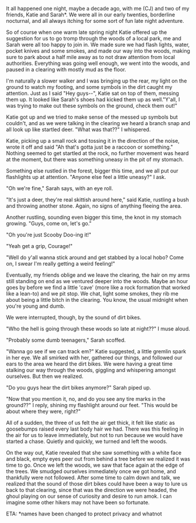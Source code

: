 It all happened one night, maybe a decade ago, with me (CJ) and two of my friends, Katie and Sarah*. We were all in our early twenties, borderline nocturnal, and all always itching for some sort of fun late night adventure.

So of course when one warm late spring night Katie offered up the suggestion for us to go tromp through the woods of a local park, me and Sarah were all too happy to join in. We made sure we had flash lights, water, pocket knives and some smokes, and made our way into the woods, making sure to park about a half mile away as to not draw attention from local authorities. Everything was going well enough, we went into the woods, and paused in a clearing with mostly mud as the floor.

I'm naturally a slower walker and I was bringing up the rear, my light on the ground to watch my footing, and some symbols in the dirt caught my attention. Just as I said "Hey guys--", Katie sat on top of them, messing them up. It looked like Sarah's shoes had kicked them up as well."Y'all, I was trying to make out these symbols on the ground, check them out!"

Katie got up and we tried to make sense of the messed up symbols but couldn't, and as we were talking in the clearing we heard a branch snap and all look up like startled deer. "What was that??" I whispered.

Katie, picking up a small rock and tossing it in the direction of the noise, wrote it off and said "Ah that's gotta just be a raccoon or something." Nothing seemed to get startled at the rock, no further movement was heard at the moment, but there was something uneasy in the pit of my stomach.

Something else rustled in the forest, bigger this time, and we all put our flashlights up at attention. "Anyone else feel a little uneasy?" I ask.

"Oh we're fine," Sarah says, with an eye roll.

"It's just a deer, they're real skittish around here," said Katie, rustling a bush and throwing another stone. Again, no signs of anything fleeing the area.

Another rustling, sounding even bigger this time, the knot in my stomach growing. "Guys, come on, let's go."

"Oh you're just Scooby Doo-ing it!"

"Yeah get a grip, Courage!"

"Well do y'all wanna stick around and get stabbed by a local hobo? Come on, I swear I'm really getting a weird feeling!" 

Eventually, my friends oblige and we leave the clearing, the hair on my arms still standing on end as we ventured deeper into the woods. Maybe an hour goes by before we find a little 'cave' (more like a rock formation that worked like a lean-to) and we pit stop. We chat, light some smokes, they rib me about being a little bitch in the clearing. You know, the usual midnight when you're young and dumb.

We were interrupted, though, by the sound of dirt bikes.

"Who the hell is going through these woods so late at night??" I muse aloud.

"Probably some dumb teenagers," Sarah scoffed.

"Wanna go see if we can track em?" Katie suggested, a little gremlin spark in her eye. We all smirked with her, gathered our things, and followed our ears to the area we heard the dirt bikes. We were having a great time stalking our way through the woods, giggling and whispering amongst ourselves. But then we realized.

"Do you guys hear the dirt bikes anymore?" Sarah piped up.

"Now that you mention it, no, and do you see any tire marks in the ground??" I reply, shining my flashlight around our feet. "This would be about where they were, right?"

All of a sudden, the three of us felt the air get thick, it felt like static as goosebumps raised every last body hair we had. There was this feeling in the air for us to leave immediately, but not to run because we would have started a chase. Quietly and quickly, we turned and left the woods. 

On the way out, Katie revealed that she saw something with a white face and black, empty eyes peer out from behind a tree before we realized it was time to go. Once we left the woods, we saw that face again at the edge of the trees. We smudged ourselves immediately once we got home, and thankfully were not followed. After some time to calm down and talk, we realized that the sound of those dirt bikes could have been a way to lure us back to that clearing, since that was the direction we were headed, the ghoul playing on our sense of curiosity and desire to run amok. I can imagine some other hikers may not have been so fortunate.

ETA: *names have been changed to protect privacy and whatnot 